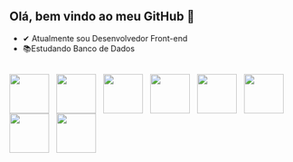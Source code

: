 ## Olá, bem vindo ao meu GitHub 👋

- ✔ Atualmente sou Desenvolvedor Front-end
- 📚Estudando Banco de Dados

  
<div style="display: inline_block"><br>
  <img align="left" width="70px" style="padding-right: 10px;" src="https://cdn.jsdelivr.net/gh/devicons/devicon@latest/icons/html5/html5-original.svg" />
  <img align="left" width="70px" style="padding-right: 10px;" src="https://cdn.jsdelivr.net/gh/devicons/devicon@latest/icons/css3/css3-original.svg" />
  <img align="left" width="70px" style="padding-right: 10px;" src="https://cdn.jsdelivr.net/gh/devicons/devicon@latest/icons/javascript/javascript-original.svg" />
  <img align="left" width="70px" style="padding-right: 10px;" src="https://cdn.jsdelivr.net/gh/devicons/devicon@latest/icons/postgresql/postgresql-original-wordmark.svg" />
  <img align="left" width="70px" style="padding-right: 10px;" src="https://cdn.jsdelivr.net/gh/devicons/devicon@latest/icons/canva/canva-original.svg" />
  <img align="left" width="70px" style="padding-right: 10px;" src="https://cdn.jsdelivr.net/gh/devicons/devicon@latest/icons/java/java-original.svg" />
  <img align="left" width="70px" style="padding-right: 10px;" src="https://cdn.jsdelivr.net/gh/devicons/devicon@latest/icons/netlify/netlify-original.svg" />
  <img align="left" width="70px" style="padding-right: 10px;" src="https://cdn.jsdelivr.net/gh/devicons/devicon@latest/icons/php/php-original.svg" />
</div>
